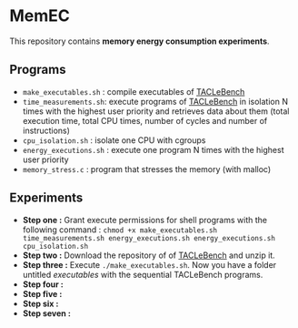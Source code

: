 # MemEC
This repository contains **memory energy consumption experiments**.

## Programs 

- ```make_executables.sh``` : compile executables of [TACLeBench](http://dx.doi.org/10.4230/OASIcs.WCET.2016.2) 
- ```time_measurements.sh```: execute programs of [TACLeBench](http://dx.doi.org/10.4230/OASIcs.WCET.2016.2) in isolation N times with the highest user priority and retrieves data about them (total execution time, total CPU times, number of cycles and number of instructions)
- ```cpu_isolation.sh``` : isolate one CPU with cgroups
- ```energy_executions.sh``` : execute one program N times with the highest user priority
- ```memory_stress.c``` : program that stresses the memory (with malloc)


## Experiments 

- **Step one :** Grant execute permissions for shell programs with the following command :
  ```chmod +x make_executables.sh time_measurements.sh energy_executions.sh energy_executions.sh cpu_isolation.sh```
- **Step two :** Download the repository of of [TACLeBench](http://dx.doi.org/10.4230/OASIcs.WCET.2016.2) and unzip it.
- **Step three :** Execute ```./make_executables.sh```. Now you have a folder untitled _executables_ with the sequential TACLeBench programs.
- **Step four :** 
- **Step five :**
- **Step six :**
- **Step seven :**
